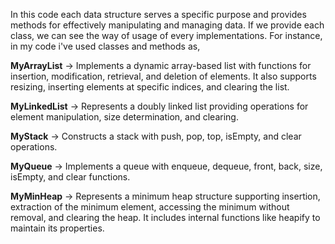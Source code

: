    In this code each data structure serves a specific purpose and provides methods for effectively manipulating and managing data.
If we provide each class, we can see the way of usage of every implementations. For instance, in my code i've used classes and methods as,

  **MyArrayList** -> Implements a dynamic array-based list with functions for insertion, modification, retrieval, and deletion of elements. 
It also supports resizing, inserting elements at specific indices, and clearing the list.

   **MyLinkedList** -> Represents a doubly linked list providing operations for element manipulation, size determination, and clearing.  
	 
   **MyStack** -> Constructs a stack with push, pop, top, isEmpty, and clear operations.
   
   **MyQueue** -> Implements a queue with enqueue, dequeue, front, back, size, isEmpty, and clear functions.
   
   **MyMinHeap** -> Represents a minimum heap structure supporting insertion, extraction of the minimum element, accessing the minimum without removal, and clearing the heap. 
It includes internal functions like heapify to maintain its properties.
